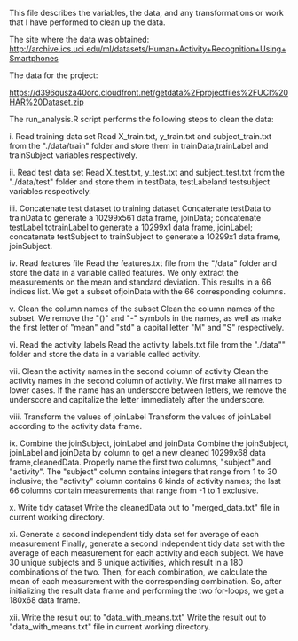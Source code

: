 This file describes the variables, the data, and any transformations or work that I have performed to clean up the data.

The site where the data was obtained: http://archive.ics.uci.edu/ml/datasets/Human+Activity+Recognition+Using+Smartphones

The data for the project:

https://d396qusza40orc.cloudfront.net/getdata%2Fprojectfiles%2FUCI%20HAR%20Dataset.zip

The run_analysis.R script performs the following steps to clean the data:

i. Read training data set
Read X_train.txt, y_train.txt and subject_train.txt from the "./data/train" folder and store them in trainData,trainLabel and trainSubject variables respectively.

ii. Read test data set
Read X_test.txt, y_test.txt and subject_test.txt from the "./data/test" folder and store them in testData, testLabeland testsubject variables respectively.

iii. Concatenate test dataset to training dataset
Concatenate testData to trainData to generate a 10299x561 data frame, joinData; concatenate testLabel totrainLabel to generate a 10299x1 data frame, joinLabel; concatenate testSubject to trainSubject to generate a 10299x1 data frame, joinSubject.

iv. Read features file
Read the features.txt file from the "/data" folder and store the data in a variable called features. We only extract the measurements on the mean and standard deviation. This results in a 66 indices list. We get a subset ofjoinData with the 66 corresponding columns.

v. Clean the column names of the subset
Clean the column names of the subset. We remove the "()" and "-" symbols in the names, as well as make the first letter of "mean" and "std" a capital letter "M" and "S" respectively.

vi. Read the activity_labels
Read the activity_labels.txt file from the "./data"" folder and store the data in a variable called activity.

vii. Clean the activity names in the second column of activity
Clean the activity names in the second column of activity. We first make all names to lower cases. If the name has an underscore between letters, we remove the underscore and capitalize the letter immediately after the underscore.

viii. Transform the values of joinLabel
Transform the values of joinLabel according to the activity data frame.

ix. Combine the joinSubject, joinLabel and joinData
Combine the joinSubject, joinLabel and joinData by column to get a new cleaned 10299x68 data frame,cleanedData. Properly name the first two columns, "subject" and "activity". The "subject" column contains integers that range from 1 to 30 inclusive; the "activity" column contains 6 kinds of activity names; the last 66 columns contain measurements that range from -1 to 1 exclusive.

x. Write tidy dataset
Write the cleanedData out to "merged_data.txt" file in current working directory.

xi. Generate a second independent tidy data set for average of each measurement
Finally, generate a second independent tidy data set with the average of each measurement for each activity and each subject. We have 30 unique subjects and 6 unique activities, which result in a 180 combinations of the two. Then, for each combination, we calculate the mean of each measurement with the corresponding combination. So, after initializing the result data frame and performing the two for-loops, we get a 180x68 data frame.

xii. Write the result out to "data_with_means.txt"
Write the result out to "data_with_means.txt" file in current working directory.
